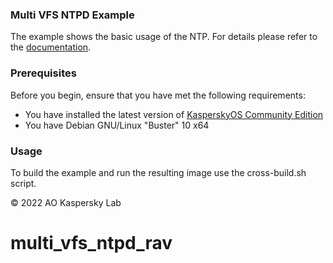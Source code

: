 ### Multi VFS NTPD Example
The example shows the basic usage of the NTP. 
For details please refer to the [documentation](https://click.kaspersky.com/?hl=en-us&link=online_help&pid=kos&version=1.1).

### Prerequisites
Before you begin, ensure that you have met the following requirements:
- You have installed the latest version of [KasperskyOS Community Edition](https://os.kaspersky.com/development/download/)
- You have Debian GNU/Linux "Buster" 10 x64

### Usage
To build the example and run the resulting image use the cross-build.sh script.

© 2022 AO Kaspersky Lab
# multi_vfs_ntpd_rav
